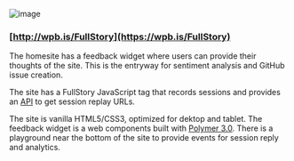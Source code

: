![image](https://user-images.githubusercontent.com/11197026/46587664-91b30d00-ca5d-11e8-9457-27696ea65372.png)

### [http://wpb.is/FullStory](https://wpb.is/FullStory)
The homesite has a feedback widget where users can provide their thoughts of the site. This is the entryway for sentiment analysis and GitHub issue creation. 

The site has a FullStory JavaScript tag that records sessions and provides an [API](https://help.fullstory.com/develop-js) to get session replay URLs.

The site is vanilla HTML5/CSS3, optimized for dektop and tablet. The feedback widget is a web components built with [Polymer 3.0](https://www.polymer-project.org/). There is a playground near the bottom of the site to provide events for session reply and analytics.
